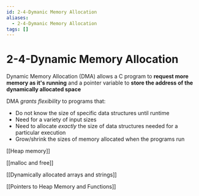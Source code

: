 ```yaml
---
id: 2-4-Dymanic Memory Allocation
aliases:
  - 2-4-Dymanic Memory Allocation
tags: []
---
```


# 2-4-Dynamic Memory Allocation

Dynamic Memory Allocation (DMA) allows a C program to **request more memory as it's running** and a pointer variable to **store the address of the dynamically allocated space**

DMA _grants flexibility_ to programs that:

- Do not know the size of specific data structures until runtime
- Need for a variety of input sizes
- Need to allocate _exactly_ the size of data structures needed for a particular execution
- Grow/shrink the sizes of memory allocated when the programs run

[[Heap memory]]

[[malloc and free]] 

[[Dynamically allocated arrays and strings]]

[[Pointers to Heap Memory and Functions]]